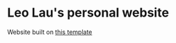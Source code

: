 # Leo Lau's personal website

Website built on [this template](https://github.com/bedimcode/responsive-portfolio-website-Alexa)
